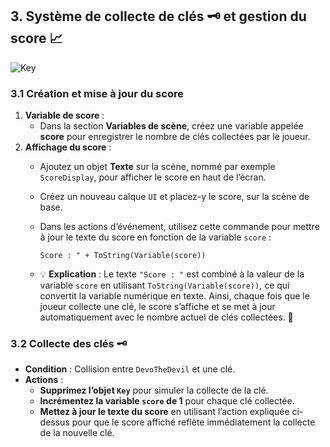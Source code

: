 ## 3. Système de collecte de clés 🗝️ et gestion du score 📈

![Key](https://sebastien-devos.fr/img/codegaming/key.png)

### 3.1 Création et mise à jour du score
1. **Variable de score** :
   - Dans la section **Variables de scène**, créez une variable appelée **score** pour enregistrer le nombre de clés collectées par le joueur.
2. **Affichage du score** :
   - Ajoutez un objet **Texte** sur la scène, nommé par exemple `ScoreDisplay`, pour afficher le score en haut de l’écran.
   - Créez un nouveau calque `UI` et placez-y le score, sur la scène de base.
   - Dans les actions d’événement, utilisez cette commande pour mettre à jour le texte du score en fonction de la variable `score` :

     ```plaintext
     Score : " + ToString(Variable(score))
     ```

   - 💡 **Explication** : Le texte `"Score : "` est combiné à la valeur de la variable `score` en utilisant `ToString(Variable(score))`, ce qui convertit la variable numérique en texte. Ainsi, chaque fois que le joueur collecte une clé, le score s’affiche et se met à jour automatiquement avec le nombre actuel de clés collectées. 🎉

### 3.2 Collecte des clés 🗝️
- **Condition** : Collision entre `DevoTheDevil` et une clé.
- **Actions** :
  - **Supprimez l’objet `Key`** pour simuler la collecte de la clé.
  - **Incrémentez la variable `score` de 1** pour chaque clé collectée.
  - **Mettez à jour le texte du score** en utilisant l’action expliquée ci-dessus pour que le score affiché reflète immédiatement la collecte de la nouvelle clé.
